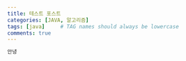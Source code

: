 ```yaml
---
title: 테스트 포스트
categories: [JAVA, 알고리즘]
tags: [java]     # TAG names should always be lowercase
comments: true
---
```


```java
안녕
```